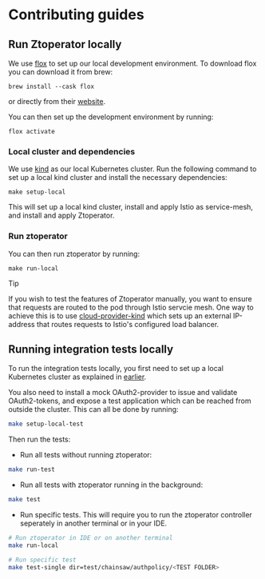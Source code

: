 # Contributing guides

## Run Ztoperator locally

We use [flox](https://flox.dev/) to set up our local development environment.
To download flox you can download it from brew:
```shell
brew install --cask flox
```
or directly from their [website](https://flox.dev/docs/install-flox/).

You can then set up the development environment by running:
```shell
flox activate
```

### Local cluster and dependencies

We use [kind](https://kind.sigs.k8s.io/) as our local Kubernetes cluster. Run the following command to set up a local kind cluster and install 
the necessary dependencies:
```shell
make setup-local
```
This will set up a local kind cluster, install and apply Istio as service-mesh, and install and apply Ztoperator.  

### Run ztoperator

You can then run ztoperator by running:
```shell
make run-local
```

> [!TIP]
> If you wish to test the features of Ztoperator manually, you want to ensure that requests are routed to the pod through Istio servcie mesh. 
> One way to achieve this is to use [cloud-provider-kind](https://github.com/kubernetes-sigs/cloud-provider-kind) which sets up an external IP-address 
> that routes requests to Istio's configured load balancer.

## Running integration tests locally

To run the integration tests locally, you first need to set up a local Kubernetes cluster as explained in 
[earlier](#local-cluster-and-dependencies). 

You also need to install a mock OAuth2-provider to issue and validate OAuth2-tokens, 
and expose a test application which can be reached from outside the cluster. This can all be done by running:

```bash
make setup-local-test
```

Then run the tests:

- Run all tests without running ztoperator:
```bash
make run-test
```

- Run all tests with ztoperator running in the background:
```bash
make test
```

- Run specific tests. This will require you to run the ztoperator controller seperately in another terminal or in your IDE.
```bash
# Run ztoperator in IDE or on another terminal
make run-local

# Run specific test
make test-single dir=test/chainsaw/authpolicy/<TEST FOLDER>
```